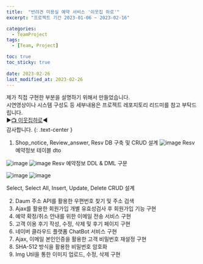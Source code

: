 ```yaml
---
title:  "반려견 미용실 예약 서비스 '이웃집 하로'"
excerpt: "프로젝트 기간 2023-01-06 ~ 2023-02-16"

categories:
  - TeamProject
tags:
  - [Team, Project]

toc: true
toc_sticky: true
 
date: 2023-02-26
last_modified_at: 2023-02-26
---
```


제가 직접 구현한 부분을 설명하기 위해서 만들었습니다.  
시연영상이나 시스템 구성도 등 세부내용은 프로젝트 레포지토리 리드미를 참고 부탁드립니다.  
▶[📺 이웃집하로](https://github.com/daekyeonghan/petsalon)◀  
감사합니다.
{: .text-center }

1. Shop_notice, Review_answer, Resv DB 구축 및 CRUD 설계
![image](https://user-images.githubusercontent.com/117332830/221411688-6bd578a3-da89-494c-a2b2-5cdf427b0826.png) 
Resv 예약정보 테이블 dto

![image](https://user-images.githubusercontent.com/117332830/221411726-118b918f-1ce4-4972-8240-d83e90a28530.png)
![image](https://user-images.githubusercontent.com/117332830/221411836-bed15840-65db-4a0a-a73d-cd5f1d2eb5bd.png)
Resv 예약정보 DDL & DML 구문

![image](https://user-images.githubusercontent.com/117332830/221411925-d1c6df6c-13ab-4268-997e-827f0311a2fe.png)
![image](https://user-images.githubusercontent.com/117332830/221411959-f0782b7a-bd24-4cc4-9535-69ff640c00b4.png)

Select, Select All, Insert, Update, Delete CRUD 설계

2. Daum 주소 API를 활용한 우편번호 찾기 및 주소 검색
3. Ajax를 활용한 회원가입 개별 유효성검사 후 회원가입 기능 구현
4. 예약 확정/취소 안내를 위한 이메일 전송 서비스 구현
5. 고객 이용 후기 작성, 수정, 삭제 및 후기 페이지 구현
6. 네이버 클라우드 플랫폼 ChatBot 서비스 구현
7. Ajax, 이메일 본인인증을 활용한 고객 비밀번호 재설정 구현
8. SHA-512 방식을 활용한 비밀번호 암호화
9. Img Util을 통한 이미지 업로드, 수정, 삭제 구현
